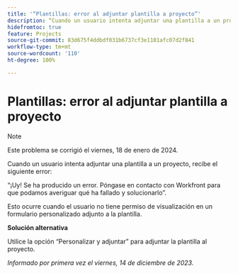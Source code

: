 ```yaml
---
title: '“Plantillas: error al adjuntar plantilla a proyecto”'
description: “Cuando un usuario intenta adjuntar una plantilla a un proyecto, recibe un error. Hay una solución disponible”.
hidefromtoc: true
feature: Projects
source-git-commit: 83d675f4ddbdf031b6737cf3e1101afc07d2f841
workflow-type: tm+mt
source-wordcount: '110'
ht-degree: 100%

---
```



# Plantillas: error al adjuntar plantilla a proyecto

>[!NOTE]
>
>Este problema se corrigió el viernes, 18 de enero de 2024.

Cuando un usuario intenta adjuntar una plantilla a un proyecto, recibe el siguiente error:

“¡Uy! Se ha producido un error. Póngase en contacto con Workfront para que podamos averiguar qué ha fallado y solucionarlo”.

Esto ocurre cuando el usuario no tiene permiso de visualización en un formulario personalizado adjunto a la plantilla.

**Solución alternativa**

Utilice la opción “Personalizar y adjuntar” para adjuntar la plantilla al proyecto.

_Informado por primera vez el viernes, 14 de diciembre de 2023._
